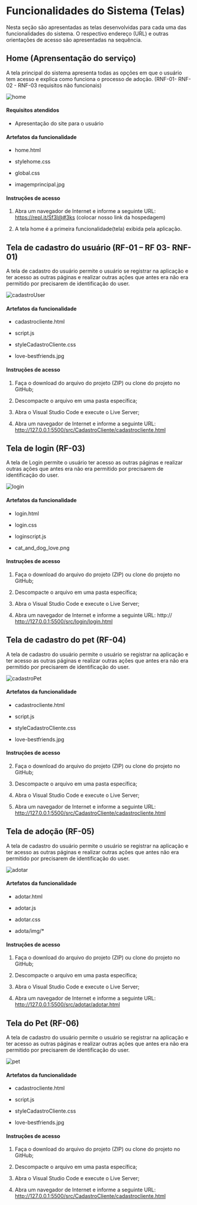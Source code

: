 <!-- # Programação de Funcionalidades

<span style="color:red">Pré-requisitos: <a href="2-Especificação do Projeto.md"> Especificação do Projeto</a></span>, <a href="3-Projeto de Interface.md"> Projeto de Interface</a>, <a href="4-Metodologia.md"> Metodologia</a>, <a href="3-Projeto de Interface.md"> Projeto de Interface</a>, <a href="5-Arquitetura da Solução.md"> Arquitetura da Solução</a> -->
# Funcionalidades do Sistema (Telas)

Nesta seção são apresentadas as telas desenvolvidas para cada uma das funcionalidades do sistema. O respectivo endereço (URL) e outras orientações de acesso são apresentadas na sequência. 

## Home (Aprensentação do serviço) 

A tela principal do sistema apresenta todas as opções em que o usuário tem acesso e explica como funciona o processo de adoção. (RNF-01- RNF-02 - RNF-03 requisitos não funcionais) 

![home](img/etapa4/homeTeste.png)

#### Requisitos atendidos 

* Apresentação do site para o usuário 

 

#### Artefatos da funcionalidade 

* home.html 

* stylehome.css 

*  global.css 

* imagemprincipal.jpg 


#### Instruções de acesso 

1. Abra um navegador de Internet e informe a seguinte URL: https://repl.it/Sf3l@#3ks (colocar nosso link da hospedagem) 

2. A tela home é a primeira funcionalidade(tela) exibida pela aplicação. 



## Tela de cadastro do usuário (RF-01 – RF 03- RNF-01) 

A tela de cadastro do usuário permite o usuário se registrar na aplicação e ter acesso as outras páginas e realizar outras ações que antes era não era permitido por precisarem de identificação do user. 

![cadastroUser](./img/etapa4/cadastroUser.png)

#### Artefatos da funcionalidade 

* cadastrocliente.html 

* script.js 

* styleCadastroCliente.css 

* love-bestfriends.jpg 

 

#### Instruções de acesso 

1. Faça o download do arquivo do projeto (ZIP) ou clone do projeto no GitHub; 

2. Descompacte o arquivo em uma pasta específica; 

3. Abra o Visual Studio Code e execute o Live Server; 

4. Abra um navegador de Internet e informe a seguinte URL: 
http://127.0.0.1:5500/src/CadastroCliente/cadastrocliente.html 


## Tela de login (RF-03) 

A tela de Login permite o usuário ter acesso as outras páginas e realizar outras ações que antes era não era permitido por precisarem de identificação do user. 

![login](./img/etapa4/login.png)

#### Artefatos da funcionalidade 

* login.html 

* login.css 

* loginscript.js 

* cat_and_dog_love.png 

 

#### Instruções de acesso 

1. Faça o download do arquivo do projeto (ZIP) ou clone do projeto no GitHub; 

2. Descompacte o arquivo em uma pasta específica; 

3. Abra o Visual Studio Code e execute o Live Server; 

4. Abra um navegador de Internet e informe a seguinte URL: 
http:// http://127.0.0.1:5500/src/login/login.html  

## Tela de cadastro do pet (RF-04) 

A tela de cadastro do usuário permite o usuário se registrar na aplicação e ter acesso as outras páginas e realizar outras ações que antes era não era permitido por precisarem de identificação do user. 

![cadastroPet](./img/etapa4/cadastroPet.png)

#### Artefatos da funcionalidade 

* cadastrocliente.html 

* script.js 

* styleCadastroCliente.css 

* love-bestfriends.jpg 

 

#### Instruções de acesso 

2. Faça o download do arquivo do projeto (ZIP) ou clone do projeto no GitHub; 

3. Descompacte o arquivo em uma pasta específica; 

4. Abra o Visual Studio Code e execute o Live Server; 

5. Abra um navegador de Internet e informe a seguinte URL: 
http://127.0.0.1:5500/src/CadastroCliente/cadastrocliente.html 


## Tela de adoção (RF-05) 

A tela de cadastro do usuário permite o usuário se registrar na aplicação e ter acesso as outras páginas e realizar outras ações que antes não era permitido por precisarem de identificação do user. 

![adotar](./img/etapa4/adotar.png)

#### Artefatos da funcionalidade 

* adotar.html 

* adotar.js 

* adotar.css 

* adota/img/*

 

#### Instruções de acesso 

1. Faça o download do arquivo do projeto (ZIP) ou clone do projeto no GitHub; 

2. Descompacte o arquivo em uma pasta específica; 

3. Abra o Visual Studio Code e execute o Live Server; 

4. Abra um navegador de Internet e informe a seguinte URL: 
http://127.0.0.1:5500/src/adotar/adotar.html 

## Tela do Pet (RF-06) 

A tela de cadastro do usuário permite o usuário se registrar na aplicação e ter acesso as outras páginas e realizar outras ações que antes era não era permitido por precisarem de identificação do user. 

![pet](./img/etapa4/pet.png)

#### Artefatos da funcionalidade 

* cadastrocliente.html 

* script.js 

* styleCadastroCliente.css 

* love-bestfriends.jpg 

 

#### Instruções de acesso 

1. Faça o download do arquivo do projeto (ZIP) ou clone do projeto no GitHub; 

2. Descompacte o arquivo em uma pasta específica; 

3. Abra o Visual Studio Code e execute o Live Server; 

4. Abra um navegador de Internet e informe a seguinte URL: 
http://127.0.0.1:5500/src/CadastroCliente/cadastrocliente.html 

<!-- Implementação do sistema descritas por meio dos requisitos funcionais e/ou não funcionais. Deve relacionar os requisitos atendidos os artefatos criados (código fonte) além das estruturas de dados utilizadas e as instruções para acesso e verificação da implementação que deve estar funcional no ambiente de hospedagem.

Para cada requisito funcional, pode ser entregue um artefato desse tipo -->

<!-- > **Links Úteis**:
>
> - [Trabalhando com HTML5 Local Storage e JSON](https://www.devmedia.com.br/trabalhando-com-html5-local-storage-e-json/29045)
> - [JSON Tutorial](https://www.w3resource.com/JSON)
> - [JSON Data Set Sample](https://opensource.adobe.com/Spry/samples/data_region/JSONDataSetSample.html)
> - [JSON - Introduction (W3Schools)](https://www.w3schools.com/js/js_json_intro.asp)
> - [JSON Tutorial (TutorialsPoint)](https://www.tutorialspoint.com/json/index.htm) -->
